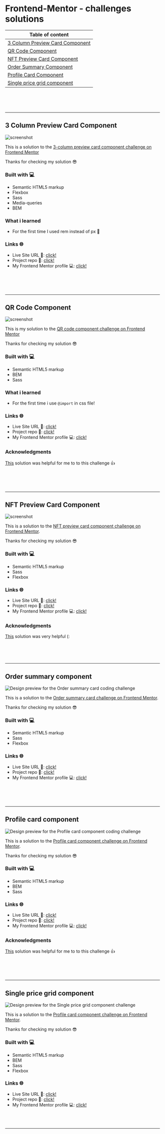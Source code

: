 # Frontend-Mentor - challenges solutions

| Table of content                                                    |
| ------------------------------------------------------------------- |
| [3 Column Preview Card Component](#3-column-preview-card-component) |
| [QR Code Component](#QR-code-component)                             |
| [NFT Preview Card Component](#NFT-preview-card-component)           |
| [Order Summary Component](#Order-summary-component)                 |
| [Profile Card Component](#Profile-card-component)                   |
| [Single price grid component](#Single-price-grid-component)         |

<br>
<br>
<br>

<hr>

## 3 Column Preview Card Component

![screenshot](./screens/3-column-preview-card-component.jpg)

This is a solution to the [3-column preview card component challenge on Frontend Mentor](https://www.frontendmentor.io/challenges/3column-preview-card-component-pH92eAR2-)

Thanks for checking my solution 😎

### Built with 💻

- Semantic HTML5 markup
- Flexbox
- Sass
- Media-queries
- BEM

### What i learned

- For the first time I used rem instead of px 🎉

### Links 🌐

- Live Site URL 🔴: [click!](https://kacperkwinta.github.io/3-column-preview-card-component/)
- Project repo 📂: [click!](https://github.com/kacperkwinta/3-column-preview-card-component)
- My Frontend Mentor profile 💻: [click!](https://www.frontendmentor.io/profile/kacperkwinta)

<br>
<br>
<br>

<hr>

## QR Code Component

![screenshot](./screens/QR-code-component.jpg)

This is my solution to the [QR code component challenge on Frontend Mentor](https://www.frontendmentor.io/challenges/qr-code-component-iux_sIO_H)

Thanks for checking my solution 😎

### Built with 💻

- Semantic HTML5 markup
- BEM
- Sass

### What i learned

- For the first time i use `@import` in css file!

### Links 🌐

- Live Site URL 🔴: [click!](https://kacperkwinta.github.io/QR-code-component/)
- Project repo 📂: [click!](https://github.com/kacperkwinta/QR-code-component)
- My Frontend Mentor profile 💻: [click!](https://www.frontendmentor.io/profile/kacperkwinta)

### Acknowledgments

[This](https://www.frontendmentor.io/solutions/qr-code-p8vYQRiXX) solution was helpful for me to to this challenge 👍

<br>
<br>
<br>

<hr>

## NFT Preview Card Component

![screenshot](./screens/NFT-preview-card-component.jpg)

This is a solution to the [NFT preview card component challenge on Frontend Mentor](https://www.frontendmentor.io/challenges/nft-preview-card-component-SbdUL_w0U).

Thanks for checking my solution 😎

### Built with 💻

- Semantic HTML5 markup
- Sass
- Flexbox

### Links 🌐

- Live Site URL 🔴: [click!](https://kacperkwinta.github.io/NFT-preview-card-component/)
- Project repo 📂: [click!](https://github.com/kacperkwinta/NFT-preview-card-component)
- My Frontend Mentor profile 💻: [click!](https://www.frontendmentor.io/profile/kacperkwinta)

### Acknowledgments

[This](https://www.frontendmentor.io/solutions/nft-preview-card-component-kOXxYphSg) solution was very helpful (:

<br>
<br>
<br>

<hr>

## Order summary component

![Design preview for the Order summary card coding challenge](./screens/Order-summary-component.jpg)

This is a solution to the [Order summary card challenge on Frontend Mentor](https://www.frontendmentor.io/challenges/order-summary-component-QlPmajDUj).

Thanks for checking my solution 😎

### Built with 💻

- Semantic HTML5 markup
- Sass
- Flexbox

### Links 🌐

- Live Site URL 🔴: [click!](https://kacperkwinta.github.io/Order-summary-component/)
- Project repo 📂: [click!](https://github.com/kacperkwinta/Order-summary-component)
- My Frontend Mentor profile 💻: [click!](https://www.frontendmentor.io/profile/kacperkwinta)

<br>
<br>
<br>

<hr>

## Profile card component

![Design preview for the Profile card component coding challenge](./screens/Profile-card-component.jpg)

This is a solution to the [Profile card component challenge on Frontend Mentor](https://www.frontendmentor.io/challenges/profile-card-component-cfArpWshJ).

Thanks for checking my solution 😎

### Built with 💻

- Semantic HTML5 markup
- BEM
- Sass

### Links 🌐

- Live Site URL 🔴: [click!](https://kacperkwinta.github.io/Profile-card-component/)
- Project repo 📂: [click!](https://github.com/kacperkwinta/Profile-card-component)
- My Frontend Mentor profile 💻: [click!](https://www.frontendmentor.io/profile/kacperkwinta)

### Acknowledgments

[This](https://www.frontendmentor.io/solutions/challenge-completed-with-html-css-flexbox-and-responsive-z3vKKRSaK) solution was helpful for me to to this challenge 👍

<br>
<br>
<br>

<hr>

## Single price grid component

![Design preview for the Single price grid component challenge](./screens/Single-price-grid-component.jpg)

This is a solution to the [Profile card component challenge on Frontend Mentor](https://www.frontendmentor.io/challenges/single-price-grid-component-5ce41129d0ff452fec5abbbc).

Thanks for checking my solution 😎

### Built with 💻

- Semantic HTML5 markup
- BEM
- Sass
- Flexbox

### Links 🌐

- Live Site URL 🔴: [click!]()
- Project repo 📂: [click!]()
- My Frontend Mentor profile 💻: [click!](https://www.frontendmentor.io/profile/kacperkwinta)

<br>
<br>

<hr>